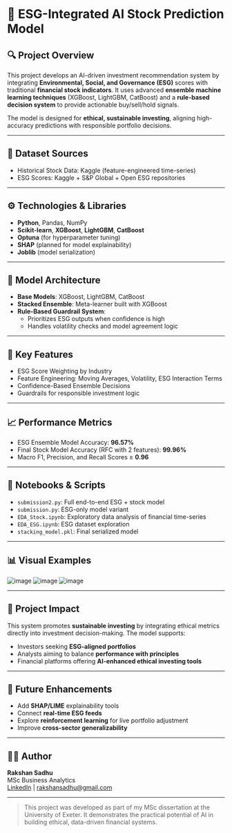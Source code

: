 
# 🧠 ESG-Integrated AI Stock Prediction Model

## 🔍 Project Overview

This project develops an AI-driven investment recommendation system by integrating **Environmental, Social, and Governance (ESG)** scores with traditional **financial stock indicators**. It uses advanced **ensemble machine learning techniques** (XGBoost, LightGBM, CatBoost) and a **rule-based decision system** to provide actionable buy/sell/hold signals.

The model is designed for **ethical, sustainable investing**, aligning high-accuracy predictions with responsible portfolio decisions.

---

## 📁 Dataset Sources

- Historical Stock Data: Kaggle (feature-engineered time-series)
- ESG Scores: Kaggle + S&P Global + Open ESG repositories

---

## ⚙️ Technologies & Libraries

- **Python**, Pandas, NumPy
- **Scikit-learn**, **XGBoost**, **LightGBM**, **CatBoost**
- **Optuna** (for hyperparameter tuning)
- **SHAP** (planned for model explainability)
- **Joblib** (model serialization)

---

## 🧠 Model Architecture

- **Base Models**: XGBoost, LightGBM, CatBoost
- **Stacked Ensemble**: Meta-learner built with XGBoost
- **Rule-Based Guardrail System**:
  - Prioritizes ESG outputs when confidence is high
  - Handles volatility checks and model agreement logic

---

## 🔬 Key Features

- ESG Score Weighting by Industry
- Feature Engineering: Moving Averages, Volatility, ESG Interaction Terms
- Confidence-Based Ensemble Decisions
- Guardrails for responsible investment logic

---

## 📈 Performance Metrics

- ESG Ensemble Model Accuracy: **96.57%**
- Final Stock Model Accuracy (RFC with 2 features): **99.96%**
- Macro F1, Precision, and Recall Scores ≥ **0.96**

---

## 🧪 Notebooks & Scripts

- `submission2.py`: Full end-to-end ESG + stock model
- `submission.py`: ESG-only model variant
- `EDA_Stock.ipynb`: Exploratory data analysis of financial time-series
- `EDA_ESG.ipynb`: ESG dataset exploration
- `stacking_model.pkl`: Final serialized model

---

## 📊 Visual Examples

![image](https://github.com/user-attachments/assets/94d68cd1-de90-4cf7-9098-37275f5396fc)
![image](https://github.com/user-attachments/assets/93c7026e-7826-4e65-8b2d-f04618a8c510)
![image](https://github.com/user-attachments/assets/3fb37465-dbee-441a-a3fd-89a619e78fc1)




---

## 🧭 Project Impact

This system promotes **sustainable investing** by integrating ethical metrics directly into investment decision-making. The model supports:
- Investors seeking **ESG-aligned portfolios**
- Analysts aiming to balance **performance with principles**
- Financial platforms offering **AI-enhanced ethical investing tools**

---

## 🔮 Future Enhancements

- Add **SHAP/LIME** explainability tools
- Connect **real-time ESG feeds**
- Explore **reinforcement learning** for live portfolio adjustment
- Improve **cross-sector generalizability**

---

## 👨‍💻 Author

**Rakshan Sadhu**  
MSc Business Analytics  
[LinkedIn](https://linkedin.com/in/rakshan-sadhu-5726a4183) | rakshansadhu@gmail.com

---

> This project was developed as part of my MSc dissertation at the University of Exeter. It demonstrates the practical potential of AI in building ethical, data-driven financial systems.
